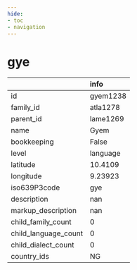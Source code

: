 ```yaml
---
hide:
- toc
- navigation
---
```

# gye
|                      | info     |
|:---------------------|:---------|
| id                   | gyem1238 |
| family_id            | atla1278 |
| parent_id            | lame1269 |
| name                 | Gyem     |
| bookkeeping          | False    |
| level                | language |
| latitude             | 10.4109  |
| longitude            | 9.23923  |
| iso639P3code         | gye      |
| description          | nan      |
| markup_description   | nan      |
| child_family_count   | 0        |
| child_language_count | 0        |
| child_dialect_count  | 0        |
| country_ids          | NG       |